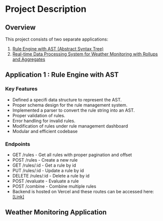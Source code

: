 # Project Description

## Overview

This project consists of two separate applications:

1. [Rule Engine with AST (Abstract Syntax Tree)](#rule-engine-with-ast)
2. [Real-time Data Processing System for Weather Monitoring with Rollups and Aggregates](#weather-monitoring-application)

## Application 1 : Rule Engine with AST

### Key Features

- Defined a specifi data structure to represent the AST.
- Proper schema design for the rule management system.
- Implemented a parser to convert the rule string into an AST.
- Proper validation of rules.
- Error handling for invalid rules.
- Modification of rules under rule management dashboard
- Modular and efficient codebase

### Endpoints

- GET /rules - Get all rules with proper pagination and offset
- POST /rules - Create a new rule
- GET /rules/:id - Get a rule by id
- PUT /rules/:id - Update a rule by id
- DELETE /rules/:id - Delete a rule by id
- POST /evaluate - Evaluate a rule
- POST /combine - Combine multiple rules
- Backend is hosted on Vercel and these routes can be accessed here: [[Link]](https://zeotap-project-one.vercel.app/api/v1/)

## Weather Monitoring Application
